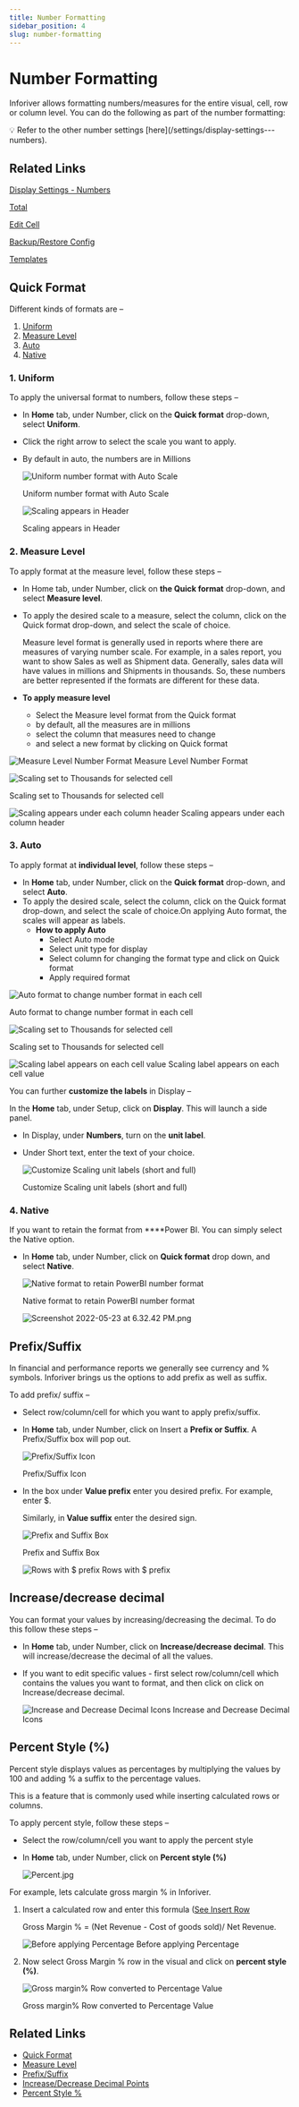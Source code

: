 ```yaml
---
title: Number Formatting
sidebar_position: 4
slug: number-formatting
---
```

# Number Formatting

Inforiver allows formatting numbers/measures for the entire visual, cell, row or column level. You can do the following as part of the number formatting:

<aside>
💡 Refer to the other number settings [here](/settings/display-settings---numbers).

</aside>

## Related Links

[Display Settings - Numbers](/settings/display-settings---numbers)

[Total](/build/Total)

[Edit Cell](/visual/Editcell)

[Backup/Restore Config](/setting/analyze/conditional-formatting)

[Templates](/build/Template)

## **Quick Format**

Different kinds of formats are –

1. [Uniform](/build/number-formatting)
2. [Measure Level](/build/number-formatting)
3. [Auto](/build/number-formatting)
4. [Native](/build/number-formatting)

### 1. **Uniform**

To apply the universal format to numbers, follow these steps –

- In **Home** tab, under Number, click on the **Quick format** drop-down, select **Uniform**.
- Click the right arrow to select the scale you want to apply.
- By default in auto, the numbers are in Millions
    
    ![Uniform number format with Auto Scale](/img/build/NF1.png)
    
    Uniform number format with Auto Scale
    
    ![Scaling appears in Header](/img/build/NF2.jpg)

    Scaling appears in Header
    

### 2. **Measure Level**

To apply format at the measure level, follow these steps –

- In Home tab, under Number, click on **the Quick format** drop-down, and select **Measure level**.
- To apply the desired scale to a measure, select the column, click on the Quick format drop-down, and select the scale of choice.
    
    Measure level format is generally used in reports where there are measures of varying number scale. For example, in a sales report, you want to show Sales as well as Shipment data. Generally, sales data will have values in millions and Shipments in thousands. So, these numbers are better represented if the formats are different for these data.
    
- **To apply measure level**
    - Select the Measure level format from the Quick format
    - by default, all the measures are in millions
    - select the column that measures need to change
    - and select a new format by clicking on Quick format

![Measure Level Number Format](/img/build/NF3.jpg)
Measure Level Number Format

![Scaling set to Thousands for selected cell](/img/build/NF4.jpg)

Scaling set to Thousands for selected cell

![Scaling appears under each column header](/img/build/NF5.png)
Scaling appears under each column header

### 3. **Auto**

To apply format at **individual level**, follow these steps –

- In **Home** tab, under Number, click on the **Quick format** drop-down, and select **Auto**.
- To apply the desired scale, select the column, click on the Quick format drop-down, and select the scale of choice.On applying Auto format, the scales will appear as labels.
    - **How to apply Auto**
        - Select Auto mode
        - Select unit type for display
        - Select column for changing the format type and click on Quick format
        - Apply required format
        

![Auto format to change number format in each cell](/img/build/NF6.jpg)

Auto format to change number format in each cell

![Scaling set to Thousands for selected cell](/img/build/NF7.jpg)

Scaling set to Thousands for selected cell

![Scaling label appears on each cell value](/img/build/NF8.png)
Scaling label appears on each cell value

You can further **customize the labels** in Display –

In the **Home** tab, under Setup, click on **Display**. This will launch a side panel.

- In Display, under **Numbers**, turn on the **unit label**.
- Under Short text, enter the text of your choice.
    
    ![Customize Scaling unit labels (short and full)](/img/build/NF9.png)
    
    Customize Scaling unit labels (short and full)
    

### 4. **Native**

If you want to retain the format from ****Power BI. You can simply select the Native option.

- In **Home** tab, under Number, click on **Quick format** drop down, and select **Native**.
    
    ![Native format to retain PowerBI number format](/img/build/NF10.jpg)
    
    Native format to retain PowerBI number format
    
    ![Screenshot 2022-05-23 at 6.32.42 PM.png](/img/build/NF11.png)
    

## **Prefix/Suffix**

In financial and performance reports we generally see currency and % symbols. Inforiver brings us the options to add prefix as well as suffix. 

To add prefix/ suffix  –

- Select row/column/cell for which you want to apply prefix/suffix.
- In **Home** tab, under Number, click on Insert a **Prefix or Suffix**. A Prefix/Suffix box will pop out.
    
    ![Prefix/Suffix Icon](/img/build/NF12.png)

    Prefix/Suffix Icon
    
- In the box under **Value prefix** enter you desired prefix. For example, enter $.
    
    Similarly, in **Value suffix** enter the desired sign.
    
    ![Prefix and Suffix Box](/img/build/NF13.jpg)

    Prefix and Suffix Box
    
    ![Rows with $ prefix](/img/build/NF14.jpg)
    Rows with $ prefix
    

## **Increase/decrease decimal**

You can format your values by increasing/decreasing the decimal. To do this follow these steps –

- In **Home** tab, under Number, click on **Increase/decrease decimal**. This will increase/decrease the decimal of all the values.
- If you want to edit specific values - first select row/column/cell which contains the values you want to format, and then click on click on Increase/decrease decimal.
    
    ![Increase and Decrease Decimal Icons](/img/build/NF15.jpg)
    Increase and Decrease Decimal Icons
    

## **Percent Style (%)**

Percent style displays values as percentages by multiplying the values by 100 and adding % a suffix to the percentage values.

This is a feature that is commonly used while inserting calculated rows or columns. 

To apply percent style, follow these steps –

- Select the row/column/cell you want to apply the percent style
- In **Home** tab, under Number, click on **Percent style (%)**
    
    ![Percent.jpg](/img/build/NF16.jpg)

For example, lets calculate gross margin % in Inforiver.

1. Insert a calculated row and enter this formula ([See Insert Row](/visual/insert-row)
    
    Gross Margin % = (Net Revenue - Cost of goods sold)/ Net Revenue.
    
    ![Before applying Percentage](/img/build/NF17.png)
    Before applying Percentage
    
2. Now select Gross Margin % row in the visual and click on **percent style (%)**.
    
    ![Gross margin% Row converted to Percentage Value](/img/build/NF18.png)
    
    Gross margin% Row converted to Percentage Value

## Related Links
- [Quick Format](build/number-formatting#quick-format)
- [Measure Level](build/number-formatting#2-measure-level)
- [Prefix/Suffix](build/number-formatting#prefixsuffix)
- [Increase/Decrease Decimal Points](number-formatting#increasedecrease-decimal)
- [Percent Style %](/build/number-formatting)

